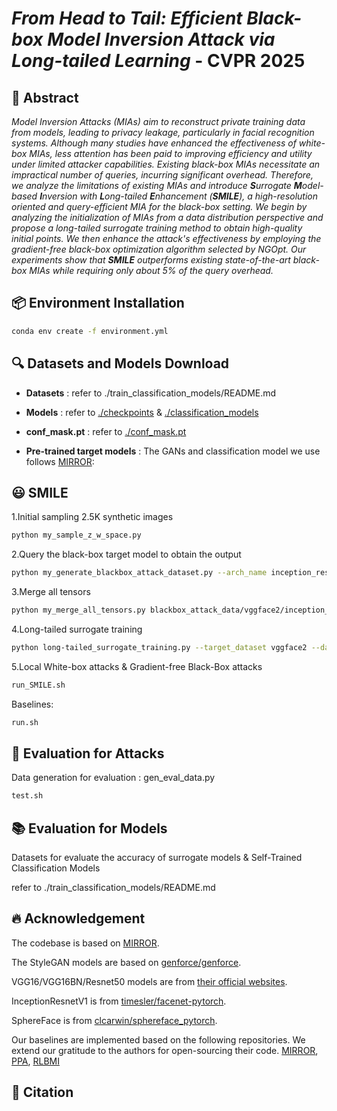 # _From Head to Tail: Efficient Black-box Model Inversion Attack via Long-tailed Learning_ - CVPR 2025

## 📝 Abstract
_Model Inversion Attacks (MIAs) aim to reconstruct private training data from models, leading to privacy leakage, particularly in facial recognition systems. Although many studies have enhanced the effectiveness of white-box MIAs, less attention has been paid to improving efficiency and utility under limited attacker capabilities. Existing black-box MIAs necessitate an impractical number of queries, incurring significant overhead. Therefore, we analyze the limitations of existing MIAs and introduce **S**urrogate **M**odel-based **I**nversion with **L**ong-tailed **E**nhancement (**SMILE**), a high-resolution oriented and query-efficient MIA for the black-box setting. We begin by analyzing the initialization of MIAs from a data distribution perspective and propose a long-tailed surrogate training method to obtain high-quality initial points. We then enhance the attack's effectiveness by employing the gradient-free black-box optimization algorithm selected by NGOpt. Our experiments show that **SMILE** outperforms existing state-of-the-art black-box MIAs while requiring only about 5% of the query overhead._

## 📦 Environment Installation
```bash
conda env create -f environment.yml
```

## 🔍 Datasets and Models Download

- **Datasets** : refer to ./train_classification_models/README.md
- **Models** : refer to [./checkpoints](https://drive.google.com/drive/folders/1Ka5s0e8UdXKNUOFdIDBxfJAQ2TfiJG_r?usp=drive_link) & [./classification_models](https://drive.google.com/drive/folders/14I9n1pPuHWJiBbdhDTsaoFajSyoXMmvA?usp=drive_link)
- **conf_mask.pt** : refer to [./conf_mask.pt](https://drive.google.com/file/d/19QQE0DZffsdBFQv0lOad4U9T3a9O8XHF/view?usp=drive_link)

- **Pre-trained target models** : The GANs and classification model we use follows [MIRROR](https://github.com/njuaplusplus/mirror):

## 😃 SMILE

1.Initial sampling 2.5K synthetic images
```bash
python my_sample_z_w_space.py
```

2.Query the black-box target model to obtain the output
```bash
python my_generate_blackbox_attack_dataset.py --arch_name inception_resnetv1_vggface2 vggface2 celeba_partial256
```

3.Merge all tensors
```bash
python my_merge_all_tensors.py blackbox_attack_data/vggface2/inception_resnetv1_vggface2/celeba_partial256/
```

4.Long-tailed surrogate training
```bash
python long-tailed_surrogate_training.py --target_dataset vggface2 --dataset celeba_partial256 --arch_name_target inception_resnetv1_vggface2 --arch_name_finetune inception_resnetv1_casia --finetune_mode 'vggface2->CASIA' --epoch 200 --batch_size 128 --query_num 2500
```

5.Local White-box attacks & Gradient-free Black-Box attacks
```bash
run_SMILE.sh
```

Baselines:
```bash
run.sh
```

## 🔨 Evaluation for Attacks
Data generation for evaluation : gen_eval_data.py
```bash
test.sh
```

## 📚 Evaluation for Models
Datasets for evaluate the accuracy of surrogate models & Self-Trained Classification Models

refer to ./train_classification_models/README.md


## 🔥 Acknowledgement

The codebase is based on [MIRROR](https://github.com/njuaplusplus/mirror).

The StyleGAN models are based on [genforce/genforce](https://github.com/genforce/genforce).

VGG16/VGG16BN/Resnet50 models are from [their official websites](https://www.robots.ox.ac.uk/~albanie/pytorch-models.html).

InceptionResnetV1 is from [timesler/facenet-pytorch](https://github.com/timesler/facenet-pytorch).

SphereFace is from [clcarwin/sphereface_pytorch](https://github.com/clcarwin/sphereface_pytorch).

Our baselines are implemented based on the following repositories. We extend our gratitude to the authors for open-sourcing their code.
 [MIRROR](https://github.com/njuaplusplus/mirror), [PPA](https://github.com/LukasStruppek/Plug-and-Play-Attacks), [RLBMI](https://github.com/HanGyojin/RLB-MI)

## 📜 Citation
